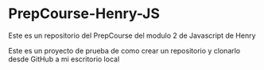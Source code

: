 # PrepCourse-Henry-JS
Este es un repositorio del PrepCourse del modulo 2 de Javascript de Henry

Este es un proyecto de prueba de como crear un repositorio y clonarlo desde GitHub a mi escritorio local